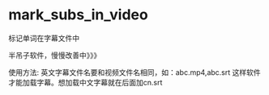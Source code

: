 # mark_subs_in_video
标记单词在字幕文件中

半吊子软件，慢慢改善中》》》

使用方法:
        英文字幕文件名要和视频文件名相同，如：abc.mp4,abc.srt
        这样软件才能加载字幕。想加载中文字幕就在后面加cn.srt

